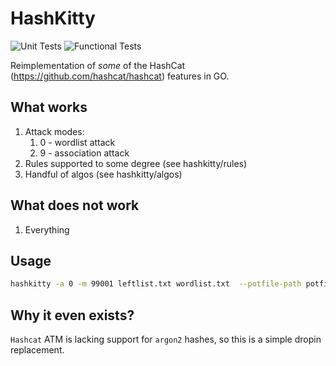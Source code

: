 # HashKitty

![Unit Tests](https://github.com/vegasq/hashkitty/actions/workflows/unit.yml/badge.svg?branch=master)
![Functional Tests](https://github.com/vegasq/hashkitty/actions/workflows/functional.yml/badge.svg?branch=master)

Reimplementation of _some_ of the HashCat (https://github.com/hashcat/hashcat) features in GO.

## What works

1. Attack modes:
   1. 0 - wordlist attack
   2. 9 - association attack
2. Rules supported to some degree (see hashkitty/rules)
3. Handful of algos (see hashkitty/algos)


## What does not work

1. Everything


## Usage

```bash
hashkitty -a 0 -m 99001 leftlist.txt wordlist.txt  --potfile-path potfile.txt --rules-file rules.txt
```

## Why it even exists?

`Hashcat` ATM is lacking support for `argon2` hashes, so this is a simple dropin replacement.

